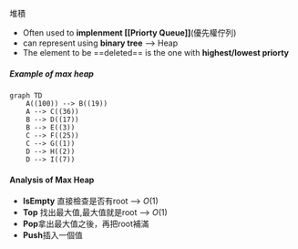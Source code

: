 堆積
* Often used to **implenment [[Priorty Queue]]**(優先權佇列)
* can represent using **binary tree** --> Heap
* The element to be ==deleted== is the one with **highest/lowest priorty**

##### Example of max heap
```mermaid
graph TD
	A((100)) --> B((19))
	A --> C((36))
	B --> D((17))
	B --> E((3))
	C --> F((25))
	C --> G((1))
	D --> H((2))
	D --> I((7))
```

#### Analysis of Max Heap
* **IsEmpty** 直接檢查是否有root --> $O(1)$
* **Top** 找出最大值,最大值就是root --> $O(1)$
* **Pop**拿出最大值之後，再把root補滿
* **Push**插入一個值